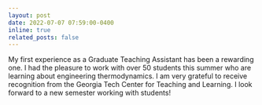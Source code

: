 ```yaml
---
layout: post
date: 2022-07-07 07:59:00-0400
inline: true
related_posts: false
---
```


My first experience as a Graduate Teaching Assistant has been a rewarding one. I had the pleasure to work with over 50 students this summer who are learning about engineering thermodynamics. I am very grateful to receive recognition from the Georgia Tech Center for Teaching and Learning. I look forward to a new semester working with students!
